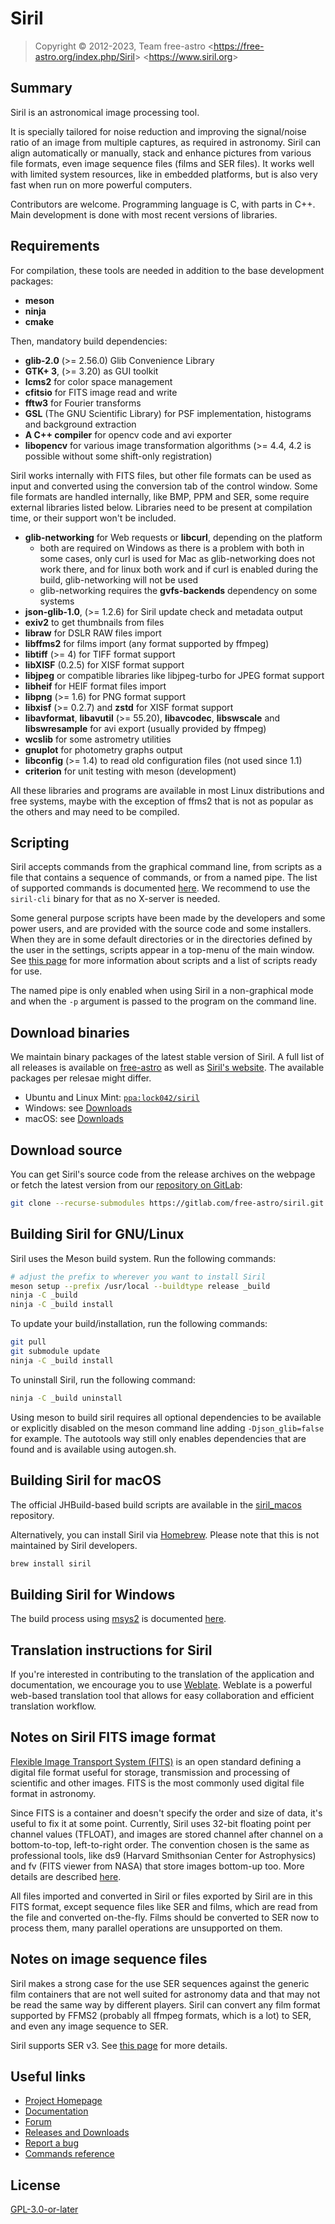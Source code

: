 # Siril

> Copyright &copy; 2012-2023, Team free-astro
> <<https://free-astro.org/index.php/Siril>>
> <<https://www.siril.org>>

## Summary

Siril is an astronomical image processing tool.

It is specially tailored for noise reduction and improving the signal/noise
ratio of an image from multiple captures, as required in astronomy.
Siril can align automatically or manually, stack and enhance pictures from various file formats,
even image sequence files (films and SER files).
It works well with limited system resources, like in embedded platforms, but is
also very fast when run on more powerful computers.

Contributors are welcome. Programming language is C, with parts in C++.
Main development is done with most recent versions of libraries.

## Requirements

For compilation, these tools are needed in addition to the base development packages:
- **meson**
- **ninja**
- **cmake**

Then, mandatory build dependencies:
- **glib-2.0** (>= 2.56.0) Glib Convenience Library
- **GTK+ 3**, (>= 3.20) as GUI toolkit
- **lcms2** for color space management
- **cfitsio** for FITS image read and write
- **fftw3** for Fourier transforms
- **GSL** (The GNU Scientific Library) for PSF implementation, histograms and background extraction
- **A C++ compiler** for opencv code and avi exporter
- **libopencv** for various image transformation algorithms (>= 4.4, 4.2 is possible without some shift-only registration)

Siril works internally with FITS files, but other file formats can be used as
input and converted using the conversion tab of the control window. Some file
formats are handled internally, like BMP, PPM and SER, some require external
libraries listed below. Libraries need to be present at compilation time, or
their support won't be included.

- **glib-networking** for Web requests or **libcurl**, depending on the platform
    - both are required on Windows as there is a problem with both in some cases,
      only curl is used for Mac as glib-networking does not work there,
      and for linux both work and if curl is enabled during the build, glib-networking will not be used
    - glib-networking requires the **gvfs-backends** dependency on some systems
- **json-glib-1.0**, (>= 1.2.6) for Siril update check and metadata output
- **exiv2** to get thumbnails from files
- **libraw** for DSLR RAW files import
- **libffms2** for films import (any format supported by ffmpeg)
- **libtiff** (>= 4) for TIFF format support
- **libXISF** (0.2.5) for XISF format support
- **libjpeg** or compatible libraries like libjpeg-turbo for JPEG format support
- **libheif** for HEIF format files import
- **libpng** (>= 1.6) for PNG format support
- **libxisf** (>= 0.2.7) and **zstd** for XISF format support
- **libavformat**, **libavutil** (>= 55.20), **libavcodec**, **libswscale** and **libswresample** for avi export (usually provided by ffmpeg)
- **wcslib** for some astrometry utilities
- **gnuplot** for photometry graphs output
- **libconfig** (>= 1.4) to read old configuration files (not used since 1.1)
- **criterion** for unit testing with meson (development)

All these libraries and programs are available in most Linux distributions and
free systems, maybe with the exception of ffms2 that is not as popular as the
others and may need to be compiled.

## Scripting

Siril accepts commands from the graphical command line, from scripts as a file
that contains a sequence of commands, or from a named pipe. The list of
supported commands is documented
[here](https://free-astro.org/index.php?title=Siril:Commands). We recommend to use
the `siril-cli` binary for that as no X-server is needed.

Some general purpose scripts have been made by the developers and some power
users, and are provided with the source code and some installers. When they are
in some default directories or in the directories defined by the user in the
settings, scripts appear in a top-menu of the main window. See [this
page](https://free-astro.org/index.php?title=Siril:scripts) for more
information about scripts and a list of scripts ready for use.

The named pipe is only enabled when using Siril in a non-graphical mode and when
the `-p` argument is passed to the program on the command line.

## Download binaries

We maintain binary packages of the latest stable version of Siril. A full list
of all releases is available on
[free-astro](https://free-astro.org/index.php?title=Siril:releases) as well as
[Siril's website](https://siril.org/download/). The available packages per
relesae might differ.

- Ubuntu and Linux Mint: [`ppa:lock042/siril`](https://launchpad.net/~lock042/+archive/ubuntu/siril)
- Windows: see [Downloads](https://siril.org/download/)
- macOS: see [Downloads](https://siril.org/download/)

## Download source

You can get Siril's source code from the release archives on the webpage or
fetch the latest version from our [repository on
GitLab](https://gitlab.com/free-astro/siril):

```bash
git clone --recurse-submodules https://gitlab.com/free-astro/siril.git
```

## Building Siril for GNU/Linux

Siril uses the Meson build system. Run the following commands:

```bash
# adjust the prefix to wherever you want to install Siril
meson setup --prefix /usr/local --buildtype release _build
ninja -C _build
ninja -C _build install
```

To update your build/installation, run the following commands:

```bash
git pull
git submodule update
ninja -C _build install
```

To uninstall Siril, run the following command:

```bash
ninja -C _build uninstall
```

Using meson to build siril requires all optional dependencies to be available or explicitly
disabled on the meson command line adding `-Djson_glib=false` for example. The autotools way
still only enables dependencies that are found and is available using autogen.sh.

## Building Siril for macOS

The official JHBuild-based build scripts are available in the
[siril_macos](https://gitlab.com/free-astro/siril_macos) repository.

Alternatively, you can install Siril via [Homebrew](https://brew.sh). Please
note that this is not maintained by Siril developers.

```bash
brew install siril
```

## Building Siril for Windows

The build process using [msys2](https://www.msys2.org) is documented
[here](https://free-astro.org/index.php?title=Siril:install#Building_on_Windows_with_msys2).

## Translation instructions for Siril

If you're interested in contributing to the translation of the application and documentation,
we encourage you to use [Weblate](https://weblate.pixls.us/projects/siril/). Weblate is a
powerful web-based translation tool that allows for easy collaboration and efficient
translation workflow.

## Notes on Siril FITS image format

[Flexible Image Transport System (FITS)](https://en.wikipedia.org/wiki/FITS) is an open
standard defining a digital file format useful for storage, transmission and processing
of scientific and other images.
FITS is the most commonly used digital file format in astronomy.

Since FITS is a container and doesn't specify the order and size of data, it's
useful to fix it at some point. Currently, Siril uses 32-bit floating point per
channel values (TFLOAT), and images are stored channel after channel on a
bottom-to-top, left-to-right order. The convention chosen is the same as professional
tools, like ds9 (Harvard Smithsonian Center for Astrophysics) and fv
(FITS viewer from NASA) that store images bottom-up too. More details are
described [here](https://free-astro.org/index.php?title=Siril:FITS_orientation).

All files imported and converted in Siril or files exported by Siril are in this
FITS format, except sequence files like SER and films, which are read from the
file and converted on-the-fly. Films should be converted to SER now to process
them, many parallel operations are unsupported on them.

## Notes on image sequence files

Siril makes a strong case for the use SER sequences against the generic film
containers that are not well suited for astronomy data and that may not be read
the same way by different players. Siril can convert any film format supported
by FFMS2 (probably all ffmpeg formats, which is a lot) to SER, and even any
image sequence to SER.

Siril supports SER v3. See [this page](https://free-astro.org/index.php/SER) for more details.

## Useful links

- [Project Homepage](https://www.siril.org)
- [Documentation](https://siril.rtfd.io)
- [Forum](https://discuss.pixls.us/siril)
- [Releases and Downloads](https://free-astro.org/index.php?title=Siril:releases)
- [Report a bug](https://gitlab.com/free-astro/siril/issues)
- [Commands reference](https://siril.readthedocs.io/en/latest/genindex.html)

## License

[GPL-3.0-or-later](LICENSE.md)
